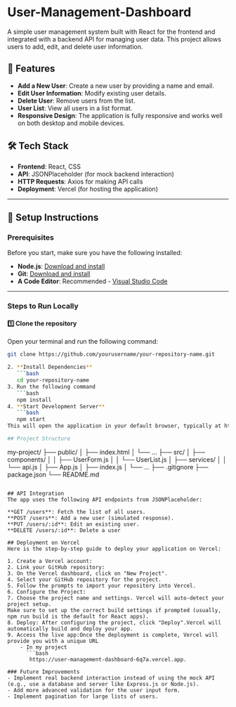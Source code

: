 # User-Management-Dashboard

A simple user management system built with React for the frontend and integrated with a backend API for managing user data. This project allows users to add, edit, and delete user information.

## 🚀 Features

- **Add a New User**: Create a new user by providing a name and email.
- **Edit User Information**: Modify existing user details.
- **Delete User**: Remove users from the list.
- **User List**: View all users in a list format.
- **Responsive Design**: The application is fully responsive and works well on both desktop and mobile devices.

## 🛠 Tech Stack

- **Frontend**: React, CSS
- **API**: JSONPlaceholder (for mock backend interaction)
- **HTTP Requests**: Axios for making API calls
- **Deployment**: Vercel (for hosting the application)

---

## 📌 Setup Instructions

### **Prerequisites**
Before you start, make sure you have the following installed:

- **Node.js**: [Download and install](https://nodejs.org/)
- **Git**: [Download and install](https://git-scm.com/)
- **A Code Editor**: Recommended - [Visual Studio Code](https://code.visualstudio.com/)

---

### **Steps to Run Locally**

#### **1️⃣ Clone the repository**
Open your terminal and run the following command:

```bash
git clone https://github.com/yourusername/your-repository-name.git

2. **Install Dependencies**
   ```bash
   cd your-repository-name
3. Run the following command
   ```bash
   npm install
4. **Start Development Server**
   ```bash
   npm start
This will open the application in your default browser, typically at http://localhost:3000.

## Project Structure

```
my-project/
├── public/
│   ├── index.html
│   └── ...
├── src/
│   ├── components/
│   │   ├── UserForm.js
│   │   └── UserList.js
│   ├── services/
│   │   └── api.js
│   ├── App.js
│   ├── index.js
│   └── ...
├── .gitignore
├── package.json
└── README.md
```

## API Integration
The app uses the following API endpoints from JSONPlaceholder:

**GET /users**: Fetch the list of all users.
**POST /users**: Add a new user (simulated response).
**PUT /users/:id**: Edit an existing user.
**DELETE /users/:id**: Delete a user

## Deployment on Vercel
Here is the step-by-step guide to deploy your application on Vercel:

1. Create a Vercel account:
2. Link your GitHub repository:
3. On the Vercel dashboard, click on "New Project".
4. Select your GitHub repository for the project.
5. Follow the prompts to import your repository into Vercel.
6. Configure the Project:
7. Choose the project name and settings. Vercel will auto-detect your project setup.
Make sure to set up the correct build settings if prompted (usually, npm run build is the default for React apps).
8. Deploy: After configuring the project, click "Deploy".Vercel will automatically build and deploy your app.
9. Access the live app:Once the deployment is complete, Vercel will provide you with a unique URL
    - In my project
      ```bash
       https://user-management-dashboard-6q7a.vercel.app.

### Future Improvements
- Implement real backend interaction instead of using the mock API (e.g., use a database and server like Express.js or Node.js).
- Add more advanced validation for the user input form.
- Implement pagination for large lists of users.
